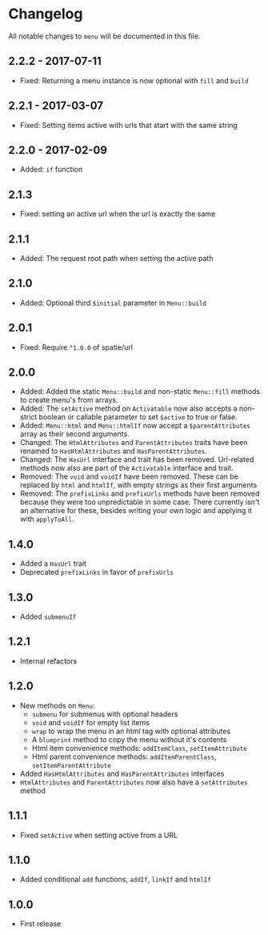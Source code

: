 # Changelog

All notable changes to `menu` will be documented in this file.

## 2.2.2 - 2017-07-11
- Fixed: Returning a menu instance is now optional with `fill` and `build`

## 2.2.1 - 2017-03-07
- Fixed: Setting items active with urls that start with the same string

## 2.2.0 - 2017-02-09
- Added: `if` function

## 2.1.3
- Fixed: setting an active url when the url is exactly the same

## 2.1.1
- Added: The request root path when setting the active path
 
## 2.1.0
- Added: Optional third `$initial` parameter in `Menu::build`

## 2.0.1
- Fixed: Require `^1.0.0` of spatie/url

## 2.0.0
- Added: Added the static `Menu::build` and non-static `Menu::fill` methods to create menu's from arrays.
- Added: The `setActive` method on `Activatable` now also accepts a non-strict boolean or callable parameter to set `$active` to true or false.
- Added: `Menu::html` and `Menu::htmlIf` now accept a `$parentAttributes` array as their second arguments.
- Changed: The `HtmlAttributes` and `ParentAttributes` traits have been renamed to `HasHtmlAttributes` and `HasParentAttributes`.
- Changed: The `HasUrl` interface and trait has been removed. Url-related methods now also are part of the `Activatable` interface and trait.
- Removed: The `void` and `voidIf` have been removed. These can be replaced by `html` and `htmlIf`, with empty strings as their first arguments
- Removed: The `prefixLinks` and `prefixUrls` methods have been removed because they were too unpredictable in some case. There currently isn't an alternative for these, besides writing your own logic and applying it with `applyToAll`.

## 1.4.0
- Added a `HasUrl` trait
- Deprecated `prefixLinks` in favor of `prefixUrls`

## 1.3.0
- Added `submenuIf`

## 1.2.1
- Internal refactors

## 1.2.0
- New methods on `Menu`:
    - `submenu` for submenus with optional headers
    - `void` and `voidIf` for empty list items
    - `wrap` to wrap the menu in an html tag with optional attributes
    - A `blueprint` method to copy the menu without it's contents
    - Html item convenience methods: `addItemClass`, `setItemAttribute`
    - Html parent convenience methods: `addItemParentClass`, `setItemParentAttribute`
- Added `HasHtmlAttributes` and `HasParentAttributes` interfaces
- `HtmlAttributes` and `ParentAttributes` now also have a `setAttributes` method

## 1.1.1
- Fixed `setActive` when setting active from a URL

## 1.1.0
- Added conditional `add` functions, `addIf`, `linkIf` and `htmlIf`

## 1.0.0
- First release
